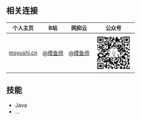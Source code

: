 ## 相关连接

| 个人主页 | B站| 网抑云  | 公众号 |
| ------------- | ------------ | ------------ | ------------ |
| <a  href="https://moyushi.cn" target="_blank">moyushi.cn</a>  | <a href="https://space.bilibili.com/172515100" target="_blank">@摸鱼师</a> | <a href="https://music.163.com/#/user/home?id=269360004" target="_blank">@摸鱼师</a>  | <img src="./wx.jpg"  height = "100" alt="微信公众号" align=center /> |


## 技能

- Java
- ...
